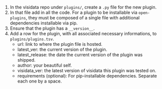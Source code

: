 1. In the visidata repo under `plugins/`, create a `.py` file for the new plugin.
2. In that file add in all the code. For a plugin to be installable via `open-plugins`, they must be composed of a single file with additional dependencies installable via pip.
3. Ensure that the plugin has a `__version__`.
4. Add a row for the plugin, with all associated necessary informations, to `plugins/plugins.tsv`.
    - url: link to where the plugin file is hosted.
    - latest_ver: the current version of the plugin.
    - latest_release: the date the current version of the plugin was shipped.
    - author: your beautiful self.
    - visidata_ver: the latest version of visidata this plugin was tested on.
    - requirements (optional): For pip-installable dependencies. Separate each one by a space.
